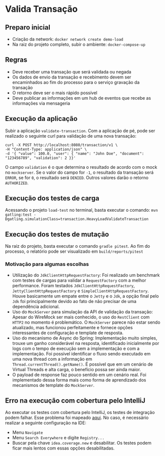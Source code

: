 # Valida Transação

## Preparo inicial

- Criação da network: `docker network create demo-load`
- Na raiz do projeto completo, subir o ambiente: `docker-compose-up`

## Regras

- Deve receber uma transação que será validada ou negada
- Os dados de envio da transação e recebimento devem ser encaminhados ao fim do processo para o serviço gravação da transação
- O retorno deve ser o mais rápido possível
- Deve publicar as informações em um hub de eventos que recebe as informações via mensageria

## Execução da aplicação

Subir a aplicação `validate-transaction`. Com a aplicação de pé, pode ser realizado o seguinte curl para validação de uma nova transação:

```shell
curl -X POST http://localhost:8080/transaction/v1 \
-H "Content-Type: application/json" \
-d '{ "value": 100.0, "user": { "name": "John Doe", "document": "123456789", "validation": 2 }}' 
```

O campo `validation` é o que determina o resultado de acordo com o mock no `mockserver`. Se o valor do campo for `-1`, o resultado da transação será `ERROR`, se for `0`, o resultado será `DENIED`. Outros valores darão o retorno `AUTHORIZED`.

## Execução dos testes de carga

Acessando o projeto `load-test` no terminal, basta executar o comando: `mvn gatling:test -Dgatling.simulationClass=transaction.HeavyLoadValidateTransaction`

## Execução dos testes de mutação

Na raiz do projeto, basta executar o comando `gradle pitest`. Ao fim do processo, o relatório pode ser visualizado em `build/reports/pitest`

### Motivação para algumas escolhas

- Utilização do `JdkClientHttpRequestFactory`: Foi realizado um benchmark com testes de cargas para validar a `RequestFactory` com a melhor performance. Foram testados `JdkClientHttpRequestFactory`, `JettyClientHttpRequestFactory` e `SimpleClientHttpRequestFactory`. Houve basicamente um empate entre o `Jetty` e o `Jdk`, a opção final pelo `Jdk` foi principalmente devido ao fato de não precisar de uma dependência adicional.
- Uso do `MockServer` para simulação da API de validação da transação: Apesar do WireMock ser mais conhecido, o uso do `RestClient` com `HTTP2` no momento é problemático. O `MockServer` parece não estar sendo atualizado, mas funcionou perfeitamente e fornece opções interessantes de configuração e template de resposta.
- Uso do mecanismo de Async do Spring: Implementação muito simples, trouxe um ganho considerável na resposta, identificado inicialmente por logs com o tempo de execução sem a implementação e com a implementação. Foi possível identificar o fluxo sendo executado em uma nova thread com a informação em `Thread.currentThread().getName()`. É possível que em um cenário de Virtual Threads e alta carga, o benefício possa ser ainda maior.
- O payload de response faz pouco sentido em um cenário real. Foi implementado dessa forma mais como forma de aprendizado dos mecanismos de template do `MockServer`.

## Erro na execução com cobertura pelo IntelliJ

Ao executar os testes com cobertura pelo IntelliJ, os testes de integração podem falhar. Esse problema foi mapeado [aqui](https://youtrack.jetbrains.com/issue/IDEA-274803/Velocity-field-names-check-fails-with-new-coverage).
No caso, é necessário realizar a seguinte configuração na IDE: 

- Menu `Navigate`
- Menu `Search Everywhere` e digite `Registry...`
- Buscar pela chave `idea.coverage.new` e desabilitar. Os testes podem ficar mais lentos com essas opções desabilitadas. 